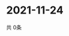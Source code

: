 # 2021-11-24
  共 0条

  <!-- BEGIN -->
  <!-- 最后更新时间Wed Nov 24 2021 10:03:24 GMT+0000 (Coordinated Universal Time) -->
  
  <!-- END -->
  
  